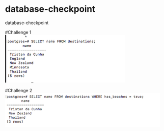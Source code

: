# database-checkpoint
database-checkpoint

#Challenge 1 
</br>
![Screenshot](Challenge1.png)


#Challenge 2
</br>
![Screenshot](Challenge2.png)
